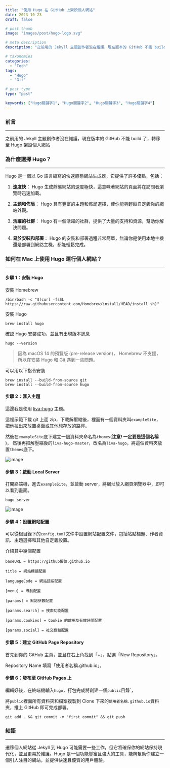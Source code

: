 ```yaml
---
title: "使用 Hugo 在 GitHub 上架設個人網站"
date: 2023-10-23
draft: false

# post thumb
image: "images/post/hugo-logo.svg"

# meta description
description: "之前用的 Jekyll 主題創作者沒在維護，現在版本的 GitHub 不能 build 了，轉移至 Hugo 架設個人網站"

# taxonomies
categories:
  - "Tech"
tags:
  - "Hugo"
  - "Git"

# post type
type: "post"

keywords: ["Hugo關鍵字1", "Hugo關鍵字2", "Hugo關鍵字3", "Hugo關鍵字4"]
---
```


### 前言

---

之前用的 Jekyll 主題創作者沒在維護，現在版本的 GitHub 不能 build 了，轉移至 Hugo 架設個人網站

### 為什麼選擇 Hugo？

---

Hugo 是一個以 Go 語言編寫的快速靜態網站生成器，它提供了許多優點，包括：

1. **速度快**： Hugo 生成靜態網站的速度極快，這意味著網站的頁面將在訪問者瀏覽時迅速加載。

2. **主題和佈局**： Hugo 具有豐富的主題和佈局選擇，使你能夠輕鬆自定義你的網站外觀。

3. **活躍的社群**： Hugo 有一個活躍的社群，提供了大量的支持和資源，幫助你解決問題。

4. **易於安裝和部署**： Hugo 的安裝和部署過程非常簡單，無論你是使用本地主機還是部署到網路主機，都能輕鬆完成。

### 如何在 Mac 上使用 Hugo 運行個人網站？

---

#### 步驟 1：安裝 Hugo

安裝 Homebrew

```
/bin/bash -c "$(curl -fsSL https://raw.githubusercontent.com/Homebrew/install/HEAD/install.sh)"
```

安裝 Hugo

```
brew install hugo
```

確認 Hugo 安裝成功，並且有出現版本訊息

```
hugo --version
```

> 因為 macOS 14 的預覽版 (pre-release version)， Homebrew 不支援，所以在安裝 Hugo 和 Git 遇到一些問題。

可以用以下指令安裝

```
brew install --build-from-source git
brew install --build-from-source hugo
```

#### 步驟 2：匯入主題

這邊我是使用 [liva-hugo](https://github.com/gethugothemes/liva-hugo) 主題。

這裡示範下載 git 上面 zip，下載解壓縮後，裡面有一個資料夾叫`exampleSite`，把他拉出來放置桌面或其他想存放的路徑。

然後在`exampleSite`底下建立一個資料夾命名為`themes`(**注意! 一定要是這個名稱** )，
然後再把解壓縮後的`liva-hugo-master`，改名為`liva-hugo`，將這個資料夾放置`themes`底下。

![image](../../../../images/post/post-1-1.jpg)

#### 步驟 3：啟動 Local Server

打開終端機，進去`exampleSite`，並啟動 server，將網址放入網頁瀏覽器中，即可以看到畫面。

```
hugo server
```

![image](../../../../images/post/post-1-2.jpg)

#### 步驟 4：設置網站配置

可以從根目錄下的`config.toml`文件中設置網站配置文件，包括站點標題、作者資訊、主題選擇和其他自定義設置。

介紹其中幾個配置

`baseURL = https://github帳號.github.io`

`title = 網站標題配置`

`languageCode = 網站語系配置`

`[menu] = 導航配置`

`[params] = 默認參數配置`

`[params.search] = 搜索功能配置`

`[params.cookies] = Cookie 的啟用及有效時間配置`

`[params.social] = 社交媒體配置`

#### 步驟 5：建立 GitHub Page Repository

首先到你的 GitHub 主頁，並且在右上角找到「+」，點選「New Repository」，

Repository Name 填寫「使用者名稱.github.io」。

#### 步驟 6：發布至 GitHub Pages 上

編輯好後，在終端機輸入`hugo`，打包完成將創建一個`public`目錄`，

將`public`裡面所有資料夾和檔案複製到 Clone 下來的`使用者名稱.github.io`資料夾，推上 GitHub 即可完成部署。

```
git add . && git commit -m "first commit" && git push
```

### 結語

---

遷移個人網站從 Jekyll 到 Hugo 可能需要一些工作，但它將確保你的網站保持現代化，並且更易於維護。Hugo 是一個功能豐富且強大的工具，能夠幫助你建立一個引人注目的網站，並提供快速且優質的用戶體驗。